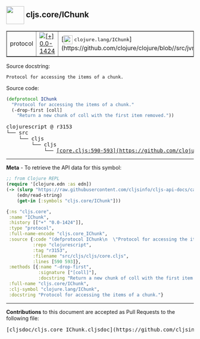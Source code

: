 ## <img width="48px" valign="middle" src="http://i.imgur.com/Hi20huC.png"> cljs.core/IChunk

 <table border="1">
<tr>

<td>protocol</td>
<td><a href="https://github.com/cljsinfo/cljs-api-docs/tree/0.0-1424"><img valign="middle" alt="[+] 0.0-1424" src="https://img.shields.io/badge/+-0.0--1424-lightgrey.svg"></a> </td>
<td>
[<img height="24px" valign="middle" src="http://i.imgur.com/1GjPKvB.png"> <samp>clojure.lang/IChunk</samp>](https://github.com/clojure/clojure/blob//src/jvm/clojure/lang/IChunk.java)
</td>
</tr>
</table>





Source docstring:

```
Protocol for accessing the items of a chunk.
```

Source code:

```clj
(defprotocol IChunk
  "Protocol for accessing the items of a chunk."
  (-drop-first [coll]
    "Return a new chunk of coll with the first item removed."))
```

 <pre>
clojurescript @ r3153
└── src
    └── cljs
        └── cljs
            └── <ins>[core.cljs:590-593](https://github.com/clojure/clojurescript/blob/r3153/src/cljs/cljs/core.cljs#L590-L593)</ins>
</pre>


---

__Meta__ - To retrieve the API data for this symbol:

```clj
;; from Clojure REPL
(require '[clojure.edn :as edn])
(-> (slurp "https://raw.githubusercontent.com/cljsinfo/cljs-api-docs/catalog/cljs-api.edn")
    (edn/read-string)
    (get-in [:symbols "cljs.core/IChunk"]))
```

```clj
{:ns "cljs.core",
 :name "IChunk",
 :history [["+" "0.0-1424"]],
 :type "protocol",
 :full-name-encode "cljs.core_IChunk",
 :source {:code "(defprotocol IChunk\n  \"Protocol for accessing the items of a chunk.\"\n  (-drop-first [coll]\n    \"Return a new chunk of coll with the first item removed.\"))",
          :repo "clojurescript",
          :tag "r3153",
          :filename "src/cljs/cljs/core.cljs",
          :lines [590 593]},
 :methods [{:name "-drop-first",
            :signature ["[coll]"],
            :docstring "Return a new chunk of coll with the first item removed."}],
 :full-name "cljs.core/IChunk",
 :clj-symbol "clojure.lang/IChunk",
 :docstring "Protocol for accessing the items of a chunk."}

```

---

__Contributions__ to this document are accepted as Pull Requests to the following file:

 <pre>
[cljsdoc/cljs.core_IChunk.cljsdoc](https://github.com/cljsinfo/cljs-api-docs/blob/master/cljsdoc/cljs.core_IChunk.cljsdoc)
</pre>

